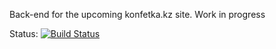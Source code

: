 Back-end for the upcoming konfetka.kz site. Work in progress

Status:
[![Build Status](https://travis-ci.org/skazka-kz/konfetka-be.svg?branch=master)](https://travis-ci.org/skazka-kz/konfetka-be)
